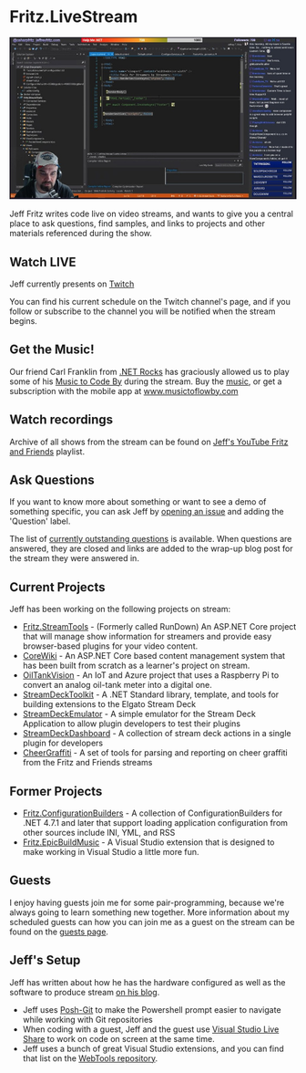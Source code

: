 # Fritz.LiveStream

![Jeff writing code on stream](images/SampleStream.jpg)

Jeff Fritz writes code live on video streams, and wants to give you a central place to ask questions, find samples, and links to projects and other materials referenced during the show.

## Watch LIVE

Jeff currently presents on [Twitch](https://twitch.tv/csharpfritz)

You can find his current schedule on the Twitch channel's page, and if you follow or subscribe to the channel you will be notified when the stream begins. 

## Get the Music!

Our friend Carl Franklin from [.NET Rocks](https://dotnetrocks.com) has graciously allowed us to play some of his [Music to Code By](http://mtcb.pwop.com)  during the stream.  Buy the [music](http://mtcb.pwop.com), or get a subscription with the mobile app at www.musictoflowby.com

## Watch recordings

Archive of all shows from the stream can be found on [Jeff's YouTube Fritz and Friends](https://www.youtube.com/playlist?list=PLVMqA0_8O85zHkvIMHgG74eskQTO5nfWy)  playlist.

## Ask Questions

If you want to know more about something or want to see a demo of something specific, you can ask Jeff by [opening an issue](https://github.com/csharpfritz/Fritz.LiveStream/issues/new) and adding the 'Question' label. 

The list of [currently outstanding questions](https://github.com/csharpfritz/Fritz.LiveStream/issues?q=is%3Aissue+is%3Aopen+label%3Aquestion+sort%3Acreated-asc) is available.  When questions are answered, they are closed and links are added to the wrap-up blog post for the stream they were answered in.

## Current Projects

Jeff has been working on the following projects on stream:

* [Fritz.StreamTools](https://github.com/csharpfritz/Fritz.StreamTools) - (Formerly called RunDown) An ASP.NET Core project that will manage show information for streamers and provide easy browser-based plugins for your video content.
* [CoreWiki](https://github.com/csharpfritz/CoreWiki) - An ASP.NET Core based content management system that has been built from scratch as a learner's project on stream.
* [OilTankVision](https://github.com/csharpfritz/OilTankVision) - An IoT and Azure project that uses a Raspberry Pi to convert an analog oil-tank meter into a digital one.
* [StreamDeckToolkit](https://github.com/FritzAndFriends/StreamDeckToolkit) - A .NET Standard library, template, and tools for building extensions to the Elgato Stream Deck
* [StreamDeckEmulator](https://github.com/FritzAndFriends/StreamDeckEmulator) - A simple emulator for the Stream Deck Application to allow plugin developers to test their plugins
* [StreamDeckDashboard](https://github.com/FritzAndFriends/StreamDeckDashboard) - A collection of stream deck actions in a single plugin for developers
* [CheerGraffiti](https://github.com/FritzAndFriends/CheerGraffiti) - 
A set of tools for parsing and reporting on cheer graffiti from the Fritz and Friends streams

## Former Projects

* [Fritz.ConfigurationBuilders](https://github.com/csharpfritz/Fritz.ConfigurationBuilders) - A collection of ConfigurationBuilders for .NET 4.7.1 and later that support loading application configuration from other sources include INI, YML, and RSS
* [Fritz.EpicBuildMusic](https://github.com/csharpfritz/Fritz.EpicBuildMusic) - A Visual Studio extension that is designed to make working in Visual Studio a little more fun.

## Guests

I enjoy having guests join me for some pair-programming, because we're always going to learn something new together.  More information
about my scheduled guests can how you can join me as a guest on the stream can be found on the [guests page](Guests.md).

## Jeff's Setup

Jeff has written about how he has the hardware configured as well as the software to produce stream [on his blog](http://jeffreyfritz.com/2017/12/live-streaming-101-my-setup/).  
*  Jeff uses [Posh-Git](https://github.com/dahlbyk/posh-git) to make the Powershell prompt easier to navigate while working with Git repositories 
*  When coding with a guest, Jeff and the guest use [Visual Studio Live Share](https://github.com/MicrosoftDocs/live-share/blob/master/README.md) to work on code on screen at the same time.
*  Jeff uses a bunch of great Visual Studio extensions, and you can find that list on the [WebTools repository](https://github.com/csharpfritz/Ignite2017-WebTools). 
